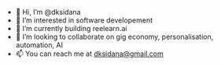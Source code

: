 - 👋 Hi, I’m @dksidana
- 👀 I’m interested in software developement 
- 🌱 I’m currently building reelearn.ai 
- 💞️ I’m looking to collaborate on gig economy, personalisation, automation, AI 
- 📫 You can reach me at dksidana@gmail.com 

<!---
dksidana/dksidana is a ✨ special ✨ repository because its `README.md` (this file) appears on your GitHub profile.
You can click the Preview link to take a look at your changes.
--->
